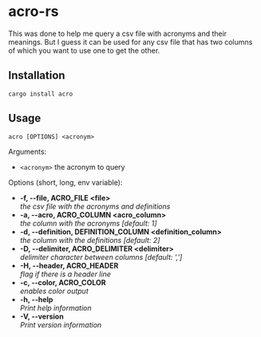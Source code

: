 # acro-rs
This was done to help me query a csv file with acronyms and their meanings. But I guess it can be used for any csv file that has two columns of which you want to use one to get the other.

## Installation
```cargo install acro```

## Usage
```acro [OPTIONS] <acronym>```

Arguments:
  - ```<acronym>```  the acronym to query

Options (short, long, env variable):
-  **-f, --file, ACRO_FILE \<file>**  
_the csv file with the acronyms and definitions_  
-  **-a, --acro, ACRO_COLUMN <acro_column>**             
_the column with the acronyms [default: 1]_  
-  **-d, --definition, DEFINITION_COLUMN <definition_column>**  
_the column with the definitions [default: 2]_  
-  **-D, --delimiter, ACRO_DELIMITER \<delimiter>**           
_delimiter character between columns [default: ',']_  
-  **-H, --header, ACRO_HEADER**                          
_flag if there is a header line_  
-  **-c, --color, ACRO_COLOR**                           
_enables color output_  
-  **-h, --help**                            
_Print help information_  
-  **-V, --version**                         
_Print version information_  
